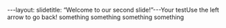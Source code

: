 ---layout: slidetitle: “Welcome to our second slide!”---Your testUse the left arrow to go back!
something
something
something
something

